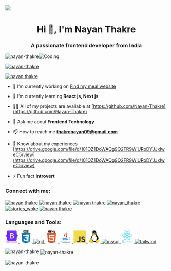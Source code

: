 <img src="https://1.bp.blogspot.com/-7A4WynwLsMw/XbBpCXG8fHI/AAAAAAAAMt4/uOa1bpLskYgrwGbllhSu2SDj_Mig8SXJQCLcBGAsYHQ/s1600/2000_600px.gif">
<h1 align="center">Hi 👋, I'm Nayan Thakre</h1>
<h3 align="center">A passionate frontend developer from India</h3>
<img align="right" alt="Coding" width="400" src="https://miro.medium.com/v2/resize:fit:1100/format:webp/0*7Q3yvSIv_t0ioJ-Z.gif">

<p align="left"> <img src="https://komarev.com/ghpvc/?username=nayan-thakre&label=Profile%20views&color=0e75b6&style=flat" alt="nayan-thakre" /> </p>

<p align="left"> <a href="https://github.com/ryo-ma/github-profile-trophy"><img src="https://github-profile-trophy.vercel.app/?username=nayan-thakre" alt="nayan-thakre" /></a> </p>

<p align="left"> <a href="https://twitter.com/nayan thakre" target="blank"><img src="https://img.shields.io/twitter/follow/nayan thakre?logo=twitter&style=for-the-badge" alt="nayan thakre" /></a> </p>

- 🔭 I’m currently working on [Find my meal website](https://incredible-croquembouche-a0e84a.netlify.app)

- 🌱 I’m currently learning **React js, Next js**

- 👨‍💻 All of my projects are available at [https://github.com/Nayan-Thakre](https://github.com/Nayan-Thakre)

- 💬 Ask me about **Frontend Technology**

- 📫 How to reach me **thakrenayan09@gmail.com**

- 📄 Know about my experiences [https://drive.google.com/file/d/101OZ1DoWAQg9Q2FR9WiURoDYJJxIweC5/view](https://drive.google.com/file/d/101OZ1DoWAQg9Q2FR9WiURoDYJJxIweC5/view)

- ⚡ Fun fact **Introvert**

<h3 align="left">Connect with me:</h3>
<p align="left">
<a href="https://twitter.com/nayan thakre" target="blank"><img align="center" src="https://raw.githubusercontent.com/rahuldkjain/github-profile-readme-generator/master/src/images/icons/Social/twitter.svg" alt="nayan thakre" height="30" width="40" /></a>
<a href="https://linkedin.com/in/nayan thakre" target="blank"><img align="center" src="https://raw.githubusercontent.com/rahuldkjain/github-profile-readme-generator/master/src/images/icons/Social/linked-in-alt.svg" alt="nayan thakre" height="30" width="40" /></a>
<a href="https://fb.com/nayan thakre" target="blank"><img align="center" src="https://raw.githubusercontent.com/rahuldkjain/github-profile-readme-generator/master/src/images/icons/Social/facebook.svg" alt="nayan thakre" height="30" width="40" /></a>
<a href="https://instagram.com/nayan_thakre" target="blank"><img align="center" src="https://raw.githubusercontent.com/rahuldkjain/github-profile-readme-generator/master/src/images/icons/Social/instagram.svg" alt="nayan_thakre" height="30" width="40" /></a>
<a href="https://www.youtube.com/c/stories_woke" target="blank"><img align="center" src="https://raw.githubusercontent.com/rahuldkjain/github-profile-readme-generator/master/src/images/icons/Social/youtube.svg" alt="stories_woke" height="30" width="40" /></a>
<a href="https://www.hackerrank.com/nayan thakre" target="blank"><img align="center" src="https://raw.githubusercontent.com/rahuldkjain/github-profile-readme-generator/master/src/images/icons/Social/hackerrank.svg" alt="nayan thakre" height="30" width="40" /></a>
</p>

<h3 align="left">Languages and Tools:</h3>
<p align="left"> <a href="https://getbootstrap.com" target="_blank" rel="noreferrer"> <img src="https://raw.githubusercontent.com/devicons/devicon/master/icons/bootstrap/bootstrap-plain-wordmark.svg" alt="bootstrap" width="40" height="40"/> </a> <a href="https://www.w3schools.com/css/" target="_blank" rel="noreferrer"> <img src="https://raw.githubusercontent.com/devicons/devicon/master/icons/css3/css3-original-wordmark.svg" alt="css3" width="40" height="40"/> </a> <a href="https://git-scm.com/" target="_blank" rel="noreferrer"> <img src="https://www.vectorlogo.zone/logos/git-scm/git-scm-icon.svg" alt="git" width="40" height="40"/> </a> <a href="https://www.w3.org/html/" target="_blank" rel="noreferrer"> <img src="https://raw.githubusercontent.com/devicons/devicon/master/icons/html5/html5-original-wordmark.svg" alt="html5" width="40" height="40"/> </a> <a href="https://www.java.com" target="_blank" rel="noreferrer"> <img src="https://raw.githubusercontent.com/devicons/devicon/master/icons/java/java-original.svg" alt="java" width="40" height="40"/> </a> <a href="https://developer.mozilla.org/en-US/docs/Web/JavaScript" target="_blank" rel="noreferrer"> <img src="https://raw.githubusercontent.com/devicons/devicon/master/icons/javascript/javascript-original.svg" alt="javascript" width="40" height="40"/> </a> <a href="https://www.linux.org/" target="_blank" rel="noreferrer"> <img src="https://raw.githubusercontent.com/devicons/devicon/master/icons/linux/linux-original.svg" alt="linux" width="40" height="40"/> </a> <a href="https://www.microsoft.com/en-us/sql-server" target="_blank" rel="noreferrer"> <img src="https://www.svgrepo.com/show/303229/microsoft-sql-server-logo.svg" alt="mssql" width="40" height="40"/> </a> <a href="https://reactjs.org/" target="_blank" rel="noreferrer"> <img src="https://raw.githubusercontent.com/devicons/devicon/master/icons/react/react-original-wordmark.svg" alt="react" width="40" height="40"/> </a> <a href="https://tailwindcss.com/" target="_blank" rel="noreferrer"> <img src="https://www.vectorlogo.zone/logos/tailwindcss/tailwindcss-icon.svg" alt="tailwind" width="40" height="40"/> </a> </p>

<p><img align="left" src="https://github-readme-stats.vercel.app/api/top-langs?username=nayan-thakre&show_icons=true&locale=en&layout=compact" alt="nayan-thakre" /></p>

<p>&nbsp;<img align="center" src="https://github-readme-stats.vercel.app/api?username=nayan-thakre&show_icons=true&locale=en" alt="nayan-thakre" /></p>

<p><img align="center" src="https://github-readme-streak-stats.herokuapp.com/?user=nayan-thakre&" alt="nayan-thakre" /></p>
